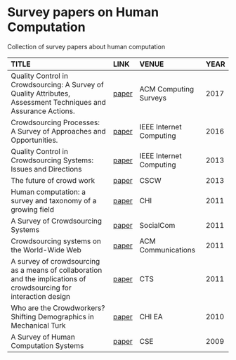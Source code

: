 # Survey papers on Human Computation
Collection of survey papers about human computation


|         TITLE        |       LINK       | VENUE | YEAR | 
|:-------------------------|:----------------|:-------------------|:-------------------|
| Quality Control in Crowdsourcing: A Survey of Quality Attributes, Assessment Techniques and Assurance Actions. | [paper](http://www.floriandaniel.it/papers/DanielCSUR2017.pdf)| ACM Computing Surveys | 2017 |
| Crowdsourcing Processes: A Survey of Approaches and Opportunities.  | [paper](http://ieeexplore.ieee.org/document/7274240/)| IEEE Internet Computing | 2016 |
| Quality Control in Crowdsourcing Systems: Issues and Directions | [paper](http://ieeexplore.ieee.org/document/6488672/) | IEEE Internet Computing | 2013 |
| The future of crowd work | [paper](https://dl.acm.org/citation.cfm?id=2441923) | CSCW | 2013 |
| Human computation: a survey and taxonomy of a growing field | [paper](https://dl.acm.org/citation.cfm?id=1979148) | CHI | 2011 |
| A Survey of Crowdsourcing Systems | [paper](http://ieeexplore.ieee.org/abstract/document/6113213/) | SocialCom | 2011 | 
| Crowdsourcing systems on the World-Wide Web | [paper](https://dl.acm.org/citation.cfm?id=1924442) | ACM Communications | 2011|
| A survey of crowdsourcing as a means of collaboration and the implications of crowdsourcing for interaction design | [paper](http://ieeexplore.ieee.org/abstract/document/5928716/) | CTS | 2011 |
| Who are the Crowdworkers? Shifting Demographics in Mechanical Turk | [paper](https://dl.acm.org/citation.cfm?id=1753873) | CHI EA | 2010 |
| A Survey of Human Computation Systems | [paper](http://ieeexplore.ieee.org/abstract/document/5283450/) | CSE | 2009 |
